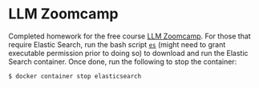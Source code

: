 # LLM Zoomcamp
Completed homework for the free course [LLM Zoomcamp][llm-zoomcamp].
For those that require Elastic Search, run the bash script [`es`](./es) (might
need to grant executable permission prior to doing so) to download and run
the Elastic Search container. Once done, run the following to stop the
container:

```bash
$ docker container stop elasticsearch
```

[llm-zoomcamp]: https://github.com/DataTalksClub/llm-zoomcamp
